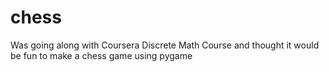 # chess
Was going along with Coursera Discrete Math Course and thought it would be fun to make a chess game using pygame
